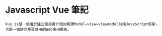# Javascript Vue 筆記

```
Vue.js是一個用於建立使用者介面的開源Model–view–viewmodel前端JavaScript框架，也是一個建立單頁應用的Web應用框架。
```